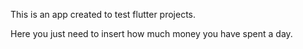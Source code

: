 This is an app created to test flutter projects.

Here you just need to insert how much money you have spent a day.